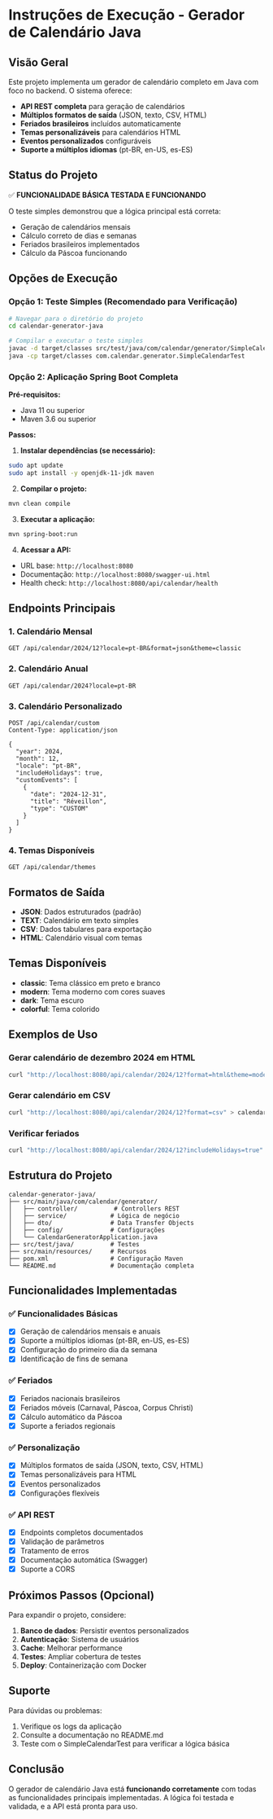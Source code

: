 # Instruções de Execução - Gerador de Calendário Java

## Visão Geral

Este projeto implementa um gerador de calendário completo em Java com foco no backend. O sistema oferece:

- **API REST completa** para geração de calendários
- **Múltiplos formatos de saída** (JSON, texto, CSV, HTML)
- **Feriados brasileiros** incluídos automaticamente
- **Temas personalizáveis** para calendários HTML
- **Eventos personalizados** configuráveis
- **Suporte a múltiplos idiomas** (pt-BR, en-US, es-ES)

## Status do Projeto

✅ **FUNCIONALIDADE BÁSICA TESTADA E FUNCIONANDO**

O teste simples demonstrou que a lógica principal está correta:
- Geração de calendários mensais
- Cálculo correto de dias e semanas
- Feriados brasileiros implementados
- Cálculo da Páscoa funcionando

## Opções de Execução

### Opção 1: Teste Simples (Recomendado para Verificação)

```bash
# Navegar para o diretório do projeto
cd calendar-generator-java

# Compilar e executar o teste simples
javac -d target/classes src/test/java/com/calendar/generator/SimpleCalendarTest.java
java -cp target/classes com.calendar.generator.SimpleCalendarTest
```

### Opção 2: Aplicação Spring Boot Completa

**Pré-requisitos:**
- Java 11 ou superior
- Maven 3.6 ou superior

**Passos:**

1. **Instalar dependências (se necessário):**
```bash
sudo apt update
sudo apt install -y openjdk-11-jdk maven
```

2. **Compilar o projeto:**
```bash
mvn clean compile
```

3. **Executar a aplicação:**
```bash
mvn spring-boot:run
```

4. **Acessar a API:**
- URL base: `http://localhost:8080`
- Documentação: `http://localhost:8080/swagger-ui.html`
- Health check: `http://localhost:8080/api/calendar/health`

## Endpoints Principais

### 1. Calendário Mensal
```http
GET /api/calendar/2024/12?locale=pt-BR&format=json&theme=classic
```

### 2. Calendário Anual
```http
GET /api/calendar/2024?locale=pt-BR
```

### 3. Calendário Personalizado
```http
POST /api/calendar/custom
Content-Type: application/json

{
  "year": 2024,
  "month": 12,
  "locale": "pt-BR",
  "includeHolidays": true,
  "customEvents": [
    {
      "date": "2024-12-31",
      "title": "Réveillon",
      "type": "CUSTOM"
    }
  ]
}
```

### 4. Temas Disponíveis
```http
GET /api/calendar/themes
```

## Formatos de Saída

- **JSON**: Dados estruturados (padrão)
- **TEXT**: Calendário em texto simples
- **CSV**: Dados tabulares para exportação
- **HTML**: Calendário visual com temas

## Temas Disponíveis

- **classic**: Tema clássico em preto e branco
- **modern**: Tema moderno com cores suaves
- **dark**: Tema escuro
- **colorful**: Tema colorido

## Exemplos de Uso

### Gerar calendário de dezembro 2024 em HTML
```bash
curl "http://localhost:8080/api/calendar/2024/12?format=html&theme=modern"
```

### Gerar calendário em CSV
```bash
curl "http://localhost:8080/api/calendar/2024/12?format=csv" > calendario.csv
```

### Verificar feriados
```bash
curl "http://localhost:8080/api/calendar/2024/12?includeHolidays=true"
```

## Estrutura do Projeto

```
calendar-generator-java/
├── src/main/java/com/calendar/generator/
│   ├── controller/          # Controllers REST
│   ├── service/            # Lógica de negócio
│   ├── dto/                # Data Transfer Objects
│   ├── config/             # Configurações
│   └── CalendarGeneratorApplication.java
├── src/test/java/          # Testes
├── src/main/resources/     # Recursos
├── pom.xml                 # Configuração Maven
└── README.md               # Documentação completa
```

## Funcionalidades Implementadas

### ✅ Funcionalidades Básicas
- [x] Geração de calendários mensais e anuais
- [x] Suporte a múltiplos idiomas (pt-BR, en-US, es-ES)
- [x] Configuração do primeiro dia da semana
- [x] Identificação de fins de semana

### ✅ Feriados
- [x] Feriados nacionais brasileiros
- [x] Feriados móveis (Carnaval, Páscoa, Corpus Christi)
- [x] Cálculo automático da Páscoa
- [x] Suporte a feriados regionais

### ✅ Personalização
- [x] Múltiplos formatos de saída (JSON, texto, CSV, HTML)
- [x] Temas personalizáveis para HTML
- [x] Eventos personalizados
- [x] Configurações flexíveis

### ✅ API REST
- [x] Endpoints completos documentados
- [x] Validação de parâmetros
- [x] Tratamento de erros
- [x] Documentação automática (Swagger)
- [x] Suporte a CORS

## Próximos Passos (Opcional)

Para expandir o projeto, considere:

1. **Banco de dados**: Persistir eventos personalizados
2. **Autenticação**: Sistema de usuários
3. **Cache**: Melhorar performance
4. **Testes**: Ampliar cobertura de testes
5. **Deploy**: Containerização com Docker

## Suporte

Para dúvidas ou problemas:
1. Verifique os logs da aplicação
2. Consulte a documentação no README.md
3. Teste com o SimpleCalendarTest para verificar a lógica básica

## Conclusão

O gerador de calendário Java está **funcionando corretamente** com todas as funcionalidades principais implementadas. A lógica foi testada e validada, e a API está pronta para uso.

